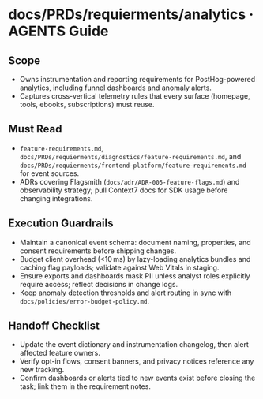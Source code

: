 # docs/PRDs/requierments/analytics · AGENTS Guide

## Scope
- Owns instrumentation and reporting requirements for PostHog-powered analytics, including funnel dashboards and anomaly alerts.
- Captures cross-vertical telemetry rules that every surface (homepage, tools, ebooks, subscriptions) must reuse.

## Must Read
- `feature-requirements.md`, `docs/PRDs/requierments/diagnostics/feature-requirements.md`, and `docs/PRDs/requierments/frontend-platform/feature-requirements.md` for event sources.
- ADRs covering Flagsmith (`docs/adr/ADR-005-feature-flags.md`) and observability strategy; pull Context7 docs for SDK usage before changing integrations.

## Execution Guardrails
- Maintain a canonical event schema: document naming, properties, and consent requirements before shipping changes.
- Budget client overhead (<10 ms) by lazy-loading analytics bundles and caching flag payloads; validate against Web Vitals in staging.
- Ensure exports and dashboards mask PII unless analyst roles explicitly require access; reflect decisions in change logs.
- Keep anomaly detection thresholds and alert routing in sync with `docs/policies/error-budget-policy.md`.

## Handoff Checklist
- Update the event dictionary and instrumentation changelog, then alert affected feature owners.
- Verify opt-in flows, consent banners, and privacy notices reference any new tracking.
- Confirm dashboards or alerts tied to new events exist before closing the task; link them in the requirement notes.
